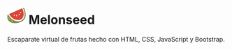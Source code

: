 # <img src="https://raw.githubusercontent.com/zhg7/melonseed/61a9b91e191b38e279fe4c1dde164e025df7898b/app/assets/images/logo/melon.svg" width="42px"></img> Melonseed
Escaparate virtual de frutas hecho con HTML, CSS, JavaScript y Bootstrap.
